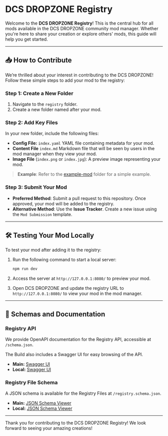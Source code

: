 # DCS DROPZONE Registry

Welcome to the **DCS DROPZONE Registry**! This is the central hub for all mods available in the DCS DROPZONE community mod manager. Whether you're here to share your creation or explore others' mods, this guide will help you get started.

---

## 📥 How to Contribute

We’re thrilled about your interest in contributing to the DCS DROPZONE! Follow these simple steps to add your mod to the registry:

### Step 1: Create a New Folder

1. Navigate to the `registry` folder.
2. Create a new folder named after your mod.

### Step 2: Add Key Files

In your new folder, include the following files:

- **Config File:** `index.yaml` YAML file containing metadata for your mod.
- **Content File** `index.md` Markdown file that will be seen by users in the mod manager when they view your mod.
- **Image File** (`index.png` or `index.jpg`): A preview image representing your mod.

> **Example**: Refer to the [example-mod](registry/example-mod) folder for a simple example.

### Step 3: Submit Your Mod

- **Preferred Method**: Submit a pull request to this repository. Once approved, your mod will be added to the registry.
- **Alternative Method**: Use the **Issue Tracker**. Create a new issue using the `Mod Submission` template.

---

## 🛠️ Testing Your Mod Locally

To test your mod after adding it to the registry:

1. Run the following command to start a local server:

    ```bash
    npm run dev
    ```

2. Access the server at `http://127.0.0.1:8080/` to preview your mod.

3. Open DCS DROPZONE and update the registry URL to `http://127.0.0.1:8080/` to view your mod in the mod manager.

---

## 📜 Schemas and Documentation

### Registry API

We provide OpenAPI documentation for the Registry API, accessible at `/schema.json`.

The Build also includes a Swagger UI for easy browsing of the API.

- **Main:** [Swagger UI](https://dcs-mod-manager-registry.pages.dev/)
- **Local:** [Swagger UI](http://127.0.0.1:8080/)

### Registry File Schema

A JSON schema is available for the Registry Files at `/registry.schema.json`.

- **Main:** [JSON Schema Viewer](https://json-schema.app/view/%23?url=https%3A%2F%2Fdcs-mod-manager-registry.pages.dev%2Fregistry.schema.json)
- **Local:** [JSON Schema Viewer](https://json-schema.app/view/%23?url=http%3A%2F%2F127.0.0.1%3A8080%2Fregistry.schema.json)

---

Thank you for contributing to the DCS DROPZONE Registry! We look forward to seeing your amazing creations!
